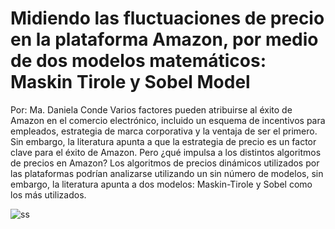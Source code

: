 # Midiendo las fluctuaciones de precio en la plataforma Amazon, por medio de dos modelos matemáticos: Maskin Tirole y Sobel Model

Por: Ma. Daniela Conde
Varios factores pueden atribuirse al éxito de Amazon en el comercio electrónico, incluido un esquema de incentivos para empleados, estrategia 
de marca corporativa y la ventaja de ser el primero. Sin embargo, la literatura apunta a que la estrategia de precio es un factor clave para el éxito de Amazon.
Pero ¿qué impulsa a los distintos algoritmos de precios en Amazon? Los algoritmos de precios dinámicos utilizados por las plataformas podrían analizarse 
utilizando un sin número de modelos, sin embargo, la literatura apunta a dos modelos: Maskin-Tirole y Sobel como los más utilizados.




![ss](https://user-images.githubusercontent.com/94183717/141489624-58784301-3d44-4eee-a0d0-1edd7caaa3bb.jpg)
